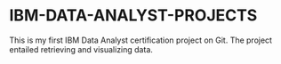 # IBM-DATA-ANALYST-PROJECTS
This is my first IBM Data Analyst certification project on Git. The project entailed retrieving and visualizing data.
